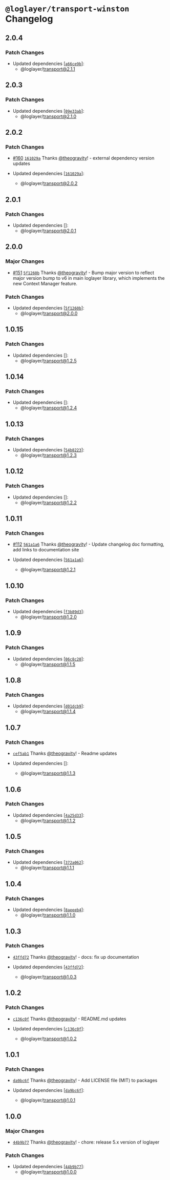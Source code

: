 # `@loglayer/transport-winston` Changelog

## 2.0.4

### Patch Changes

- Updated dependencies [[`a66ce9b`](https://github.com/loglayer/loglayer/commit/a66ce9ba4f05d912576d3754fe74c5054ae8230d)]:
  - @loglayer/transport@2.1.1

## 2.0.3

### Patch Changes

- Updated dependencies [[`09e33ab`](https://github.com/loglayer/loglayer/commit/09e33ab216e35502ec9692a5ed44878a26573b1b)]:
  - @loglayer/transport@2.1.0

## 2.0.2

### Patch Changes

- [#160](https://github.com/loglayer/loglayer/pull/160) [`161029a`](https://github.com/loglayer/loglayer/commit/161029ae9d89b600ab19bf15cbd500f5358f2403) Thanks [@theogravity](https://github.com/theogravity)! - external dependency version updates

- Updated dependencies [[`161029a`](https://github.com/loglayer/loglayer/commit/161029ae9d89b600ab19bf15cbd500f5358f2403)]:
  - @loglayer/transport@2.0.2

## 2.0.1

### Patch Changes

- Updated dependencies []:
  - @loglayer/transport@2.0.1

## 2.0.0

### Major Changes

- [#151](https://github.com/loglayer/loglayer/pull/151) [`5f1260b`](https://github.com/loglayer/loglayer/commit/5f1260b5b4609b2a20093f934a0a5cc1fced8d26) Thanks [@theogravity](https://github.com/theogravity)! - Bump major version to reflect major version bump to v6 in main loglayer library, which implements the new Context Manager feature.

### Patch Changes

- Updated dependencies [[`5f1260b`](https://github.com/loglayer/loglayer/commit/5f1260b5b4609b2a20093f934a0a5cc1fced8d26)]:
  - @loglayer/transport@2.0.0

## 1.0.15

### Patch Changes

- Updated dependencies []:
  - @loglayer/transport@1.2.5

## 1.0.14

### Patch Changes

- Updated dependencies []:
  - @loglayer/transport@1.2.4

## 1.0.13

### Patch Changes

- Updated dependencies [[`54b8223`](https://github.com/loglayer/loglayer/commit/54b822362f631891cff92d8279883eee994e66cb)]:
  - @loglayer/transport@1.2.3

## 1.0.12

### Patch Changes

- Updated dependencies []:
  - @loglayer/transport@1.2.2

## 1.0.11

### Patch Changes

- [#112](https://github.com/loglayer/loglayer/pull/112) [`561a1a6`](https://github.com/loglayer/loglayer/commit/561a1a64e0f386100bcf4a01fb6375df6e6e72d5) Thanks [@theogravity](https://github.com/theogravity)! - Update changelog doc formatting, add links to documentation site

- Updated dependencies [[`561a1a6`](https://github.com/loglayer/loglayer/commit/561a1a64e0f386100bcf4a01fb6375df6e6e72d5)]:
  - @loglayer/transport@1.2.1

## 1.0.10

### Patch Changes

- Updated dependencies [[`f3b89d3`](https://github.com/loglayer/loglayer/commit/f3b89d3c77da9fe4a4f981aca334145b735d9466)]:
  - @loglayer/transport@1.2.0

## 1.0.9

### Patch Changes

- Updated dependencies [[`06c8c20`](https://github.com/loglayer/loglayer/commit/06c8c207a569d6e7e6b66cc96abed8a7365bcfac)]:
  - @loglayer/transport@1.1.5

## 1.0.8

### Patch Changes

- Updated dependencies [[`d01dcb9`](https://github.com/loglayer/loglayer/commit/d01dcb91517ed1cb2b425799ab3432d36721bf46)]:
  - @loglayer/transport@1.1.4

## 1.0.7

### Patch Changes

- [`cef5ab1`](https://github.com/loglayer/loglayer/commit/cef5ab1d5013c0759c5d344ef7ad0084f9698b2f) Thanks [@theogravity](https://github.com/theogravity)! - Readme updates

- Updated dependencies []:
  - @loglayer/transport@1.1.3

## 1.0.6

### Patch Changes

- Updated dependencies [[`4a25d33`](https://github.com/loglayer/loglayer/commit/4a25d33ced2b5b1596a05b24adfcce26ab991a1f)]:
  - @loglayer/transport@1.1.2

## 1.0.5

### Patch Changes

- Updated dependencies [[`372a062`](https://github.com/loglayer/loglayer/commit/372a062138ffd4768a798180f02f3e9705842f0a)]:
  - @loglayer/transport@1.1.1

## 1.0.4

### Patch Changes

- Updated dependencies [[`8aeeeb4`](https://github.com/loglayer/loglayer/commit/8aeeeb46a754a53235ed26a9cea9186a5477fce2)]:
  - @loglayer/transport@1.1.0

## 1.0.3

### Patch Changes

- [`43ffd72`](https://github.com/loglayer/loglayer/commit/43ffd725d94e2ecdf58b4f002f06392611489582) Thanks [@theogravity](https://github.com/theogravity)! - docs: fix up documentation

- Updated dependencies [[`43ffd72`](https://github.com/loglayer/loglayer/commit/43ffd725d94e2ecdf58b4f002f06392611489582)]:
  - @loglayer/transport@1.0.3

## 1.0.2

### Patch Changes

- [`c136c0f`](https://github.com/loglayer/loglayer/commit/c136c0fbc044d80a03d1851e68e9c6a23dc8a8d8) Thanks [@theogravity](https://github.com/theogravity)! - README.md updates

- Updated dependencies [[`c136c0f`](https://github.com/loglayer/loglayer/commit/c136c0fbc044d80a03d1851e68e9c6a23dc8a8d8)]:
  - @loglayer/transport@1.0.2

## 1.0.1

### Patch Changes

- [`da9bc6f`](https://github.com/loglayer/loglayer/commit/da9bc6f59385834643d677bd998213cd84046f6f) Thanks [@theogravity](https://github.com/theogravity)! - Add LICENSE file (MIT) to packages

- Updated dependencies [[`da9bc6f`](https://github.com/loglayer/loglayer/commit/da9bc6f59385834643d677bd998213cd84046f6f)]:
  - @loglayer/transport@1.0.1

## 1.0.0

### Major Changes

- [`44b9b77`](https://github.com/loglayer/loglayer/commit/44b9b77fe3366648852d947a7b83b884bada5bba) Thanks [@theogravity](https://github.com/theogravity)! - chore: release 5.x version of loglayer

### Patch Changes

- Updated dependencies [[`44b9b77`](https://github.com/loglayer/loglayer/commit/44b9b77fe3366648852d947a7b83b884bada5bba)]:
  - @loglayer/transport@1.0.0
